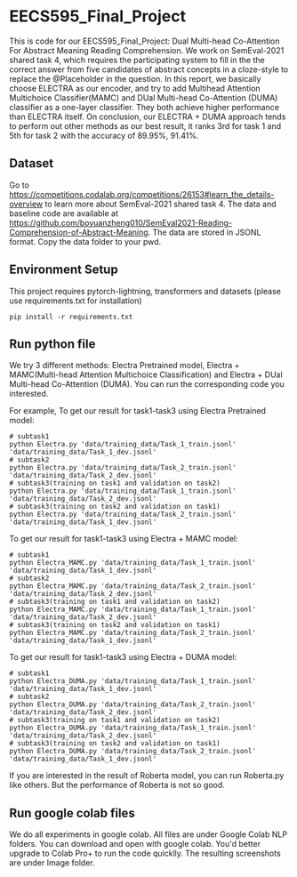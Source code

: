 # EECS595_Final_Project
This is code for our EECS595_Final_Project: Dual Multi-head Co-Attention For Abstract Meaning Reading Comprehension. We work on SemEval-2021 shared task 4, which requires the participating system to fill in the the correct answer from five candidates of abstract concepts in a cloze-style to replace the @Placeholder in the question. In this report, we basically choose ELECTRA as our encoder, and try to add Multihead Attention Multichoice Classifier(MAMC) and DUal Multi-head Co-Attention (DUMA) classifier as a one-layer classifier. They both achieve higher performance than ELECTRA itself. On conclusion, our ELECTRA + DUMA approach tends to perform out other methods as our best result, it ranks 3rd for task 1 and 5th for task 2 with the accuracy of 89.95\%, 91.41\%.

## Dataset
Go to https://competitions.codalab.org/competitions/26153#learn_the_details-overview to learn more about SemEval-2021 shared task 4. The data and baseline code are available at https://github.com/boyuanzheng010/SemEval2021-Reading-Comprehension-of-Abstract-Meaning. The data are stored in JSONL format. Copy the data folder to your pwd.

## Environment Setup
This project requires pytorch-lightning, transformers and datasets (please use requirements.txt for installation)
```
pip install -r requirements.txt
```

## Run python file
We try 3 different methods: Electra Pretrained model, Electra + MAMC(Multi-head Attention Multichoice Classification) and Electra + DUal Multi-head Co-Attention (DUMA). You can run the corresponding code you interested. 

For example, To get our result for task1-task3 using Electra Pretrained model:
```
# subtask1
python Electra.py 'data/training_data/Task_1_train.jsonl' 'data/training_data/Task_1_dev.jsonl'
# subtask2
python Electra.py 'data/training_data/Task_2_train.jsonl' 'data/training_data/Task_2_dev.jsonl'
# subtask3(training on task1 and validation on task2)
python Electra.py 'data/training_data/Task_1_train.jsonl' 'data/training_data/Task_2_dev.jsonl'
# subtask3(training on task2 and validation on task1)
python Electra.py 'data/training_data/Task_2_train.jsonl' 'data/training_data/Task_1_dev.jsonl'
```
To get our result for task1-task3 using Electra + MAMC model:
```
# subtask1
python Electra_MAMC.py 'data/training_data/Task_1_train.jsonl' 'data/training_data/Task_1_dev.jsonl'
# subtask2
python Electra_MAMC.py 'data/training_data/Task_2_train.jsonl' 'data/training_data/Task_2_dev.jsonl'
# subtask3(training on task1 and validation on task2)
python Electra_MAMC.py 'data/training_data/Task_1_train.jsonl' 'data/training_data/Task_2_dev.jsonl'
# subtask3(training on task2 and validation on task1)
python Electra_MAMC.py 'data/training_data/Task_2_train.jsonl' 'data/training_data/Task_1_dev.jsonl'
```
To get our result for task1-task3 using Electra + DUMA model:
```
# subtask1
python Electra_DUMA.py 'data/training_data/Task_1_train.jsonl' 'data/training_data/Task_1_dev.jsonl'
# subtask2
python Electra_DUMA.py 'data/training_data/Task_2_train.jsonl' 'data/training_data/Task_2_dev.jsonl'
# subtask3(training on task1 and validation on task2)
python Electra_DUMA.py 'data/training_data/Task_1_train.jsonl' 'data/training_data/Task_2_dev.jsonl'
# subtask3(training on task2 and validation on task1)
python Electra_DUMA.py 'data/training_data/Task_2_train.jsonl' 'data/training_data/Task_1_dev.jsonl'
```
If you are interested in the result of Roberta model, you can run Roberta.py like others. But the performance of Roberta is not so good.


## Run google colab files
We do all experiments in google colab. All files are under Google Colab NLP folders. You can download and open with google colab. You'd better upgrade to Colab Pro+ to run the code quicklly. The resulting screenshots are under Image folder.
